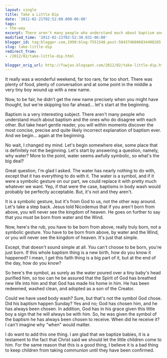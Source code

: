 ```yaml
---
layout: single
title: Take a Little Dip
date: '2012-02-21T02:52:00.000-06:00'
tags: 
- the-way
excerpt: There aren't many people who understand much about baptism and the ones who do disagree with each other.
modified_time: '2012-02-21T02:52:30.031-06:00'
blogger_id: tag:blogger.com,1999:blog-7551548.post-5043746606834498285
slug: take-little-dip
redirect_from: 
- /2012/02/take-little-dip.html

blogger_orig_url: http://fuwjax.blogspot.com/2012/02/take-little-dip.html
---
```


It really was a wonderful weekend, far too rare, far too short. There was plenty of food, plenty of conversation and at some point in the middle a very tiny boy wound up with a new name.

Now, to be fair, he didn't get the new name precisely when you might have thought, but we're skipping too far ahead... let's start at the beginning.

Baptism is a very interesting subject. There aren't many people who understand much about baptism and the ones who do disagree with each other. But take heart gentle reader, you will within moments discover the most concise, precise and quite likely incorrect explanation of baptism ever. And we begin... again at the beginning.

No wait, I changed my mind. Let's begin somewhere else, some place that is definitely not the beginning. Let's start by answering a question, namely, why water? More to the point, water seems awfully symbolic, so what's the big deal?

Great question, I'm glad I asked. The water has nearly nothing to do with, except that it has everything to do with it. The water is a symbol, and if it were a symbolic gesture on our part, we could replace it with pretty much whatever we want. Yep, if that were the case, baptisms in body wash would probably be perfectly acceptable. But, it's not and they aren't.

It is a symbolic gesture, but it's from God to us, not the other way around. Let's take a step back. Jesus told Nicodemus that if you aren't born from above, you will never see the kingdom of heaven. He goes on further to say that you must be born from water and the Wind.

Now, here's the rub, you have to be born from above, really truly born, not a symbolic gesture. You have to be born from above, by water and the Wind, or you will never see the kingdom of heaven. It's just that simple.

Except, that doesn't sound simple at all. You can't choose to be born, you're just born. If this whole baptism thing is a new birth, how do you know it happened? I mean, I get this faith thing is a big part of it, but at the end of the day, how do you know?

So here's the symbol, as surely as the water poured over a tiny baby's head purified him, so too can he be assured that the Spirit of God has breathed new life into him and that God has made his home in him. He has been redeemed, washed clean, and adopted as a son of the Creator.

Could we have used body wash? Sure, but that's not the symbol God chose. Did his baptism happen Sunday? Yes and no; God has chosen him, and he has always been chosen. In addition, God has in his grace given this little boy a sign that he will always be with him. So, he was given the symbol of the baptism he has always been chosen to receive. When did he receive it? I can't imagine why "when" would matter.

I do want to add this one thing. I am glad that we baptize babies, it is a testament to the fact that Christ said we should let the little children come to him. For the same reason that this is a good thing, I believe it is a bad thing to keep children from taking communion until they have been confirmed.
